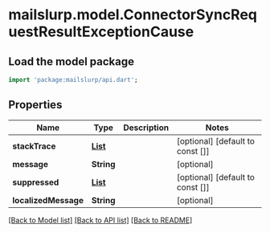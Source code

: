 # mailslurp.model.ConnectorSyncRequestResultExceptionCause

## Load the model package
```dart
import 'package:mailslurp/api.dart';
```

## Properties
Name | Type | Description | Notes
------------ | ------------- | ------------- | -------------
**stackTrace** | [**List<ConnectorSyncRequestResultExceptionCauseStackTraceInner>**](ConnectorSyncRequestResultExceptionCauseStackTraceInner) |  | [optional] [default to const []]
**message** | **String** |  | [optional] 
**suppressed** | [**List<ConnectorSyncRequestResultExceptionCauseSuppressedInner>**](ConnectorSyncRequestResultExceptionCauseSuppressedInner) |  | [optional] [default to const []]
**localizedMessage** | **String** |  | [optional] 

[[Back to Model list]](../README#documentation-for-models) [[Back to API list]](../README#documentation-for-api-endpoints) [[Back to README]](../README)


